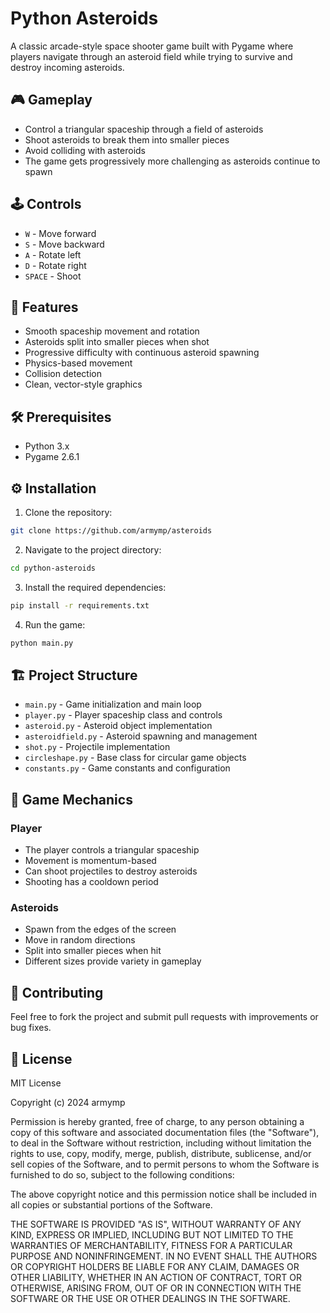 # Python Asteroids

A classic arcade-style space shooter game built with Pygame where players navigate through an asteroid field while trying to survive and destroy incoming asteroids.

## 🎮 Gameplay

- Control a triangular spaceship through a field of asteroids
- Shoot asteroids to break them into smaller pieces
- Avoid colliding with asteroids
- The game gets progressively more challenging as asteroids continue to spawn

## 🕹️ Controls

- `W` - Move forward
- `S` - Move backward
- `A` - Rotate left
- `D` - Rotate right
- `SPACE` - Shoot

## 🚀 Features

- Smooth spaceship movement and rotation
- Asteroids split into smaller pieces when shot
- Progressive difficulty with continuous asteroid spawning
- Physics-based movement
- Collision detection
- Clean, vector-style graphics

## 🛠️ Prerequisites

- Python 3.x
- Pygame 2.6.1

## ⚙️ Installation

1. Clone the repository:
```bash
git clone https://github.com/armymp/asteroids
```

2. Navigate to the project directory:
```bash
cd python-asteroids
```

3. Install the required dependencies:
```bash
pip install -r requirements.txt
```

4. Run the game:
```bash
python main.py
```

## 🏗️ Project Structure

- `main.py` - Game initialization and main loop
- `player.py` - Player spaceship class and controls  
- `asteroid.py` - Asteroid object implementation
- `asteroidfield.py` - Asteroid spawning and management
- `shot.py` - Projectile implementation
- `circleshape.py` - Base class for circular game objects
- `constants.py` - Game constants and configuration

## 🎯 Game Mechanics

### Player
- The player controls a triangular spaceship
- Movement is momentum-based
- Can shoot projectiles to destroy asteroids 
- Shooting has a cooldown period

### Asteroids
- Spawn from the edges of the screen
- Move in random directions
- Split into smaller pieces when hit
- Different sizes provide variety in gameplay

## 🤝 Contributing

Feel free to fork the project and submit pull requests with improvements or bug fixes.

## 📝 License


MIT License

Copyright (c) 2024 armymp

Permission is hereby granted, free of charge, to any person obtaining a copy
of this software and associated documentation files (the "Software"), to deal
in the Software without restriction, including without limitation the rights
to use, copy, modify, merge, publish, distribute, sublicense, and/or sell
copies of the Software, and to permit persons to whom the Software is
furnished to do so, subject to the following conditions:

The above copyright notice and this permission notice shall be included in all
copies or substantial portions of the Software.

THE SOFTWARE IS PROVIDED "AS IS", WITHOUT WARRANTY OF ANY KIND, EXPRESS OR
IMPLIED, INCLUDING BUT NOT LIMITED TO THE WARRANTIES OF MERCHANTABILITY,
FITNESS FOR A PARTICULAR PURPOSE AND NONINFRINGEMENT. IN NO EVENT SHALL THE
AUTHORS OR COPYRIGHT HOLDERS BE LIABLE FOR ANY CLAIM, DAMAGES OR OTHER
LIABILITY, WHETHER IN AN ACTION OF CONTRACT, TORT OR OTHERWISE, ARISING FROM,
OUT OF OR IN CONNECTION WITH THE SOFTWARE OR THE USE OR OTHER DEALINGS IN THE
SOFTWARE.